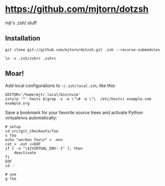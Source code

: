 # https://github.com/mjtorn/dotzsh

mjt's .zsh/ stuff

## Installation

    git clone git://github.com/mjtorn/dotzsh.git .zsh --recurse-submodules

    ln -s .zsh/zshrc .zshrc

## Moar!

Add local configurations to `~/.zsh/local.zsh`, like this:

    EDITOR='/home/mjt/.local/bin/nvim'
    zstyle '*' hosts $(grep -v -e \^\# -e \^\  /etc/hosts) example.com example.org

Save a bookmark for your favorite source trees and activate Python virtualenvs automatically:

    # setup
    cd src/git_checkouts/foo
    s foo
    echo "workon foo\n" > .env
    cat > .out <<EOF
    if [ -n "\${VIRTUAL_ENV:-}" ]; then
        deactivate
    fi
    EOF
    cd -

    # use
    g foo

